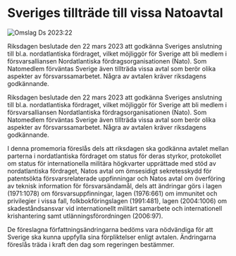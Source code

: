 # Sveriges tillträde till vissa Natoavtal

![Omslag Ds 2023:22 ](/contentassets/882f6758ed7547d6a6c2aea6484f60b8/ds202322_150_200.jpg?width=150&quality=85)

Riksdagen beslutade den 22 mars 2023 att godkänna Sveriges anslutning till bl.a. nordatlantiska fördraget, vilket möjliggör för Sverige att bli medlem i försvarsalliansen Nordatlantiska fördragsorganisationen (Nato). Som Natomedlem förväntas Sverige även
tillträda vissa avtal som berör olika aspekter av försvarssamarbetet. Några av avtalen kräver riksdagens godkännande.

Riksdagen beslutade den 22 mars 2023 att godkänna Sveriges anslutning till bl.a. nordatlantiska fördraget, vilket möjliggör för Sverige att bli medlem i försvarsalliansen Nordatlantiska fördragsorganisationen (Nato). Som Natomedlem förväntas Sverige även
tillträda vissa avtal som berör olika aspekter av försvarssamarbetet. Några av avtalen kräver riksdagens godkännande.

I denna promemoria föreslås dels att riksdagen ska godkänna avtalet mellan parterna i nordatlantiska fördraget om status för deras styrkor, protokollet om status för internationella militära högkvarter upprättade med stöd av nordatlantiska fördraget, Natos avtal om ömsesidigt sekretesskydd för patentsökta försvarsrelaterade uppfinningar och Natos avtal om överföring av teknisk information för försvarsändamål, dels att ändringar görs i lagen
(1971:1078) om försvarsuppfinningar, lagen (1976:661) om immunitet och privilegier i vissa fall, folkbokföringslagen (1991:481), lagen (2004:1006) om skadeståndsansvar vid internationellt militärt samarbete och internationell krishantering samt utlänningsförordningen (2006:97).

De föreslagna författningsändringarna bedöms vara nödvändiga för att Sverige ska kunna uppfylla sina förpliktelser enligt avtalen. Ändringarna föreslås träda i kraft den dag som regeringen bestämmer.

